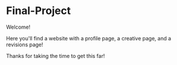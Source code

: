 # Final-Project
Welcome! 

Here you'll find a website with a profile page, a creative page, and a revisions page!  

Thanks for taking the time to get this far! 
